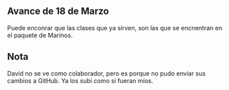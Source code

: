 ## Avance de 18 de Marzo

Puede enconrar que las clases que ya sirven, son las que se encnentran en el paquete de Marinos.

## Nota

David no se ve como colaborador, pero es porque no pudo enviar sus cambios a GitHub. Ya los subí como si fueran míos.